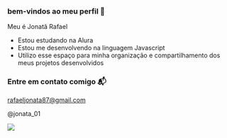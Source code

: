 ### bem-vindos ao meu perfil 🤠

Meu é Jonatã Rafael 

- Estou estudando na Alura
- Estou me desenvolvendo na linguagem Javascript
- Utilizo esse espaço para minha organização e compartilhamento dos meus projetos desenvolvidos

### Entre em contato comigo 📬

rafaeljonata87@gmail.com 

@jonata_01


![](![image](https://github.com/Rapadura23/Rapadura23/assets/151632128/5cffe32a-3a1d-45b2-aae6-af7eb6301105))
